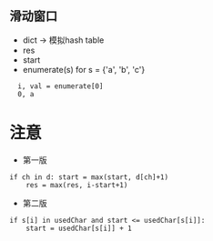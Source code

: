 ## 滑动窗口
* dict -> 模拟hash table
* res 
* start
* enumerate(s) for s = {'a', 'b', 'c'}
```
  i, val = enumerate[0]
  0, a
```
# 注意
* 第一版
```
if ch in d: start = max(start, d[ch]+1)
    res = max(res, i-start+1)    
```
* 第二版
```
if s[i] in usedChar and start <= usedChar[s[i]]:
    start = usedChar[s[i]] + 1
```
